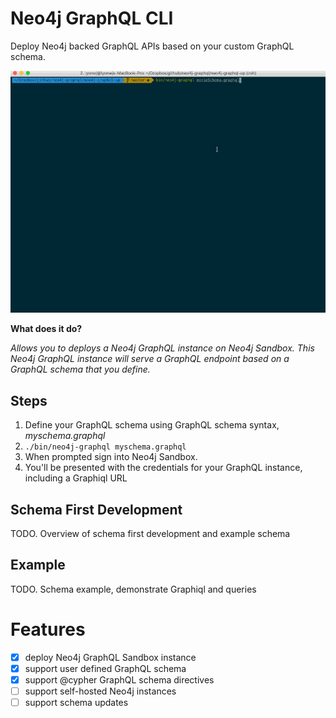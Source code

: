 # Neo4j GraphQL CLI

Deploy Neo4j backed GraphQL APIs based on your custom GraphQL schema.

![](img/neo4j-graphql-cli.gif)

**What does it do?**

*Allows you to deploys a Neo4j GraphQL instance on Neo4j Sandbox. This Neo4j GraphQL instance will serve a GraphQL endpoint based on a GraphQL schema that you define.*

## Steps

1. Define your GraphQL schema using GraphQL schema syntax, *myschema.graphql*
1. `./bin/neo4j-graphql myschema.graphql`
1. When prompted sign into Neo4j Sandbox.
1. You'll be presented with the credentials for your GraphQL instance, including a Graphiql URL

## Schema First Development

TODO. Overview of schema first development and example schema

## Example

TODO. Schema example, demonstrate Graphiql and queries

# Features

- [x] deploy Neo4j GraphQL Sandbox instance
- [x] support user defined GraphQL schema
- [x] support @cypher GraphQL schema directives
- [ ] support self-hosted Neo4j instances
- [ ] support schema updates
